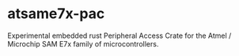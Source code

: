 # atsame7x-pac

Experimental embedded rust Peripheral Access Crate for the
Atmel / Microchip SAM E7x family of microcontrollers.

